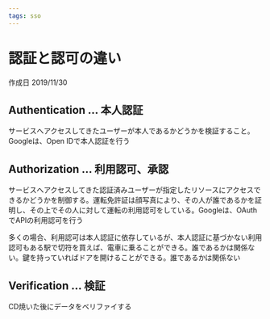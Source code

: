 ```yaml
---
tags: sso
---
```


# 認証と認可の違い

作成日 2019/11/30

## Authentication ... 本人認証

サービスへアクセスしてきたユーザーが本人であるかどうかを検証すること。Googleは、Open IDで本人認証を行う

## Authorization ... 利用認可、承認

サービスへアクセスしてきた認証済みユーザーが指定したリソースにアクセスできるかどうかを制御する。運転免許証は顔写真により、その人が誰であるかを証明し、その上でその人に対して運転の利用認可をしている。Googleは、OAuthでAPIの利用認可を行う

多くの場合、利用認可は本人認証に依存しているが、本人認証に基づかない利用認可もある駅で切符を買えば、電車に乗ることができる。誰であるかは関係ない。鍵を持っていればドアを開けることができる。誰であるかは関係ない

## Verification ... 検証

CD焼いた後にデータをベリファイする
